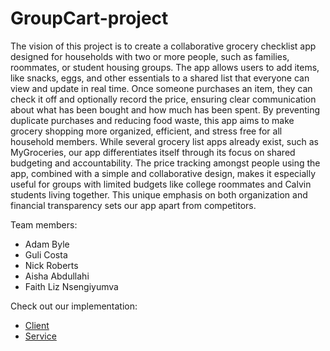 # GroupCart-project

The vision of this project is to create a collaborative grocery checklist app designed for households with two or more people, such as families, roommates, or student housing groups. The app allows users to add items, like  snacks, eggs, and other essentials to a shared list that everyone can view and update in real time. Once someone purchases an item, they can check it off and optionally record the price, ensuring clear communication about what has been bought and how much has been spent. By preventing duplicate purchases and reducing food waste, this app aims to make grocery shopping more organized, efficient, and stress free for all household members.
While several grocery list apps already exist, such as MyGroceries, our app differentiates itself through its focus on shared budgeting and accountability. The price tracking amongst people using the app, combined with a simple and collaborative design, makes it especially useful for groups with limited budgets like college roommates and  Calvin students living together. This unique emphasis on both organization and financial transparency sets our app apart from competitors.

Team members:
* Adam Byle
* Guli Costa
* Nick Roberts
* Aisha Abdullahi
* Faith Liz Nsengiyumva

Check out our implementation:
* [Client](https://github.com/calvin-cs262-fall2025-teamC/GroupCart-client/)
* [Service](https://github.com/calvin-cs262-fall2025-teamC/GroupCart-service)
